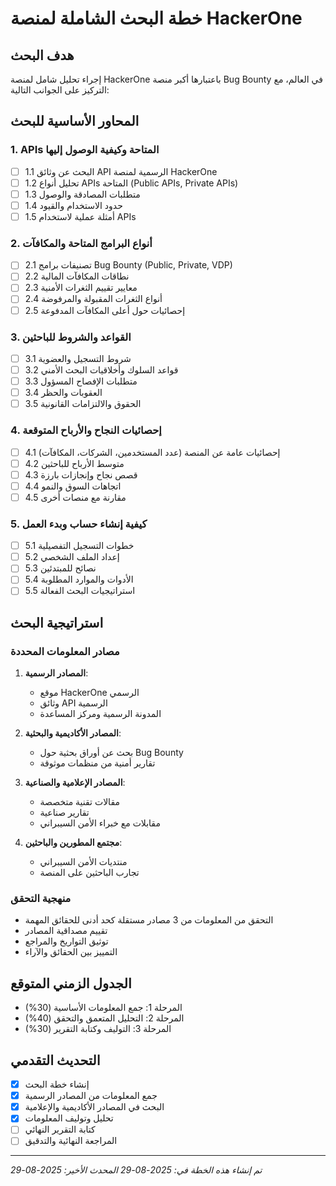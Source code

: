 # خطة البحث الشاملة لمنصة HackerOne

## هدف البحث
إجراء تحليل شامل لمنصة HackerOne باعتبارها أكبر منصة Bug Bounty في العالم، مع التركيز على الجوانب التالية:

## المحاور الأساسية للبحث

### 1. APIs المتاحة وكيفية الوصول إليها
- [ ] 1.1 البحث عن وثائق API الرسمية لمنصة HackerOne
- [ ] 1.2 تحليل أنواع APIs المتاحة (Public APIs, Private APIs)
- [ ] 1.3 متطلبات المصادقة والوصول
- [ ] 1.4 حدود الاستخدام والقيود
- [ ] 1.5 أمثلة عملية لاستخدام APIs

### 2. أنواع البرامج المتاحة والمكافآت
- [ ] 2.1 تصنيفات برامج Bug Bounty (Public, Private, VDP)
- [ ] 2.2 نطاقات المكافآت المالية
- [ ] 2.3 معايير تقييم الثغرات الأمنية
- [ ] 2.4 أنواع الثغرات المقبولة والمرفوضة
- [ ] 2.5 إحصائيات حول أعلى المكافآت المدفوعة

### 3. القواعد والشروط للباحثين
- [ ] 3.1 شروط التسجيل والعضوية
- [ ] 3.2 قواعد السلوك وأخلاقيات البحث الأمني
- [ ] 3.3 متطلبات الإفصاح المسؤول
- [ ] 3.4 العقوبات والحظر
- [ ] 3.5 الحقوق والالتزامات القانونية

### 4. إحصائيات النجاح والأرباح المتوقعة
- [ ] 4.1 إحصائيات عامة عن المنصة (عدد المستخدمين، الشركات، المكافآت)
- [ ] 4.2 متوسط الأرباح للباحثين
- [ ] 4.3 قصص نجاح وإنجازات بارزة
- [ ] 4.4 اتجاهات السوق والنمو
- [ ] 4.5 مقارنة مع منصات أخرى

### 5. كيفية إنشاء حساب وبدء العمل
- [ ] 5.1 خطوات التسجيل التفصيلية
- [ ] 5.2 إعداد الملف الشخصي
- [ ] 5.3 نصائح للمبتدئين
- [ ] 5.4 الأدوات والموارد المطلوبة
- [ ] 5.5 استراتيجيات البحث الفعالة

## استراتيجية البحث

### مصادر المعلومات المحددة
1. **المصادر الرسمية**:
   - موقع HackerOne الرسمي
   - وثائق API الرسمية
   - المدونة الرسمية ومركز المساعدة

2. **المصادر الأكاديمية والبحثية**:
   - بحث عن أوراق بحثية حول Bug Bounty
   - تقارير أمنية من منظمات موثوقة

3. **المصادر الإعلامية والصناعية**:
   - مقالات تقنية متخصصة
   - تقارير صناعية
   - مقابلات مع خبراء الأمن السيبراني

4. **مجتمع المطورين والباحثين**:
   - منتديات الأمن السيبراني
   - تجارب الباحثين على المنصة

### منهجية التحقق
- التحقق من المعلومات من 3 مصادر مستقلة كحد أدنى للحقائق المهمة
- تقييم مصداقية المصادر
- توثيق التواريخ والمراجع
- التمييز بين الحقائق والآراء

## الجدول الزمني المتوقع
- المرحلة 1: جمع المعلومات الأساسية (30%)
- المرحلة 2: التحليل المتعمق والتحقق (40%)
- المرحلة 3: التوليف وكتابة التقرير (30%)

## التحديث التقدمي
- [x] إنشاء خطة البحث
- [x] جمع المعلومات من المصادر الرسمية
- [x] البحث في المصادر الأكاديمية والإعلامية
- [x] تحليل وتوليف المعلومات
- [ ] كتابة التقرير النهائي
- [ ] المراجعة النهائية والتدقيق

---
*تم إنشاء هذه الخطة في: 2025-08-29*
*المحدث الأخير: 2025-08-29*